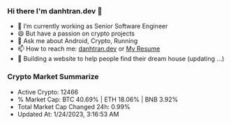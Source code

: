 ### Hi there I'm danhtran.dev 👋

- 🔭 I’m currently working as Senior Software Engineer
- 😄 But have a passion on crypto projects
- 💬 Ask me about Android, Crypto, Running 
- 📫 How to reach me: <a href="https://danhtran.dev" target="_blank">danhtran.dev</a> or <a href="Dan-Resume.pdf" target="_blank">My Resume</a>
- 🌱 Building a website to help people find their dream house (updating ...)

### Crypto Market Summarize
- Active Crypto: 12466
- % Market Cap: BTC 40.69% | ETH 18.06% | BNB 3.92%
- Total Market Cap Changed 24h: 0.99%
- Updated At: 1/24/2023, 3:16:53 AM
